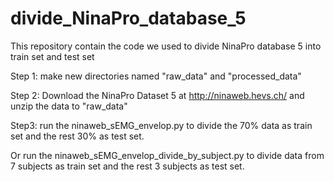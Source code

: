 # divide_NinaPro_database_5
This repository contain the code we used to divide NinaPro database 5 into train set and test set 

Step 1: make new directories named "raw_data" and "processed_data"

Step 2: Download the NinaPro Dataset 5 at http://ninaweb.hevs.ch/ and unzip the data to "raw_data"

Step3: run the ninaweb_sEMG_envelop.py to divide the 70% data as train set and the rest 30% as test set.

Or run the ninaweb_sEMG_envelop_divide_by_subject.py to divide data from 7 subjects as train set and the rest 3 subjects as test set. 
